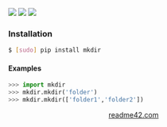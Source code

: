 <!--
https://readme42.com
-->


[![](https://img.shields.io/pypi/v/mkdir.svg?maxAge=3600)](https://pypi.org/project/mkdir/)
[![](https://img.shields.io/badge/License-Unlicense-blue.svg?longCache=True)](https://unlicense.org/)
[![](https://github.com/andrewp-as-is/mkdir.py/workflows/tests42/badge.svg)](https://github.com/andrewp-as-is/mkdir.py/actions)

### Installation
```bash
$ [sudo] pip install mkdir
```

#### Examples
```python
>>> import mkdir
>>> mkdir.mkdir('folder')
>>> mkdir.mkdir(['folder1','folder2'])
```

<p align="center">
    <a href="https://readme42.com/">readme42.com</a>
</p>